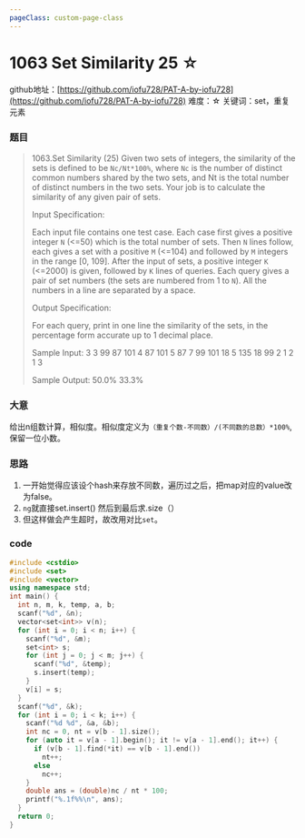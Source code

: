 ```yaml
---
pageClass: custom-page-class
---
```


# 1063 Set Similarity 25 ☆

github地址：[https://github.com/iofu728/PAT-A-by-iofu728](https://github.com/iofu728/PAT-A-by-iofu728)
难度：☆
关键词：set，重复元素
### 题目

> 1063.Set Similarity (25)
> Given two sets of integers, the similarity of the sets is defined to be `Nc/Nt*100%`, where `Nc` is the number of distinct common numbers shared by the two sets, and Nt is the total number of distinct numbers in the two sets. Your job is to calculate the similarity of any given pair of sets.
>
> Input Specification:
>
> Each input file contains one test case. Each case first gives a positive integer `N` (<=50) which is the total number of sets. Then `N` lines follow, each gives a set with a positive `M` (<=104) and followed by `M` integers in the range [0, 109]. After the input of sets, a positive integer `K` (<=2000) is given, followed by `K` lines of queries. Each query gives a pair of set numbers (the sets are numbered from 1 to `N`). All the numbers in a line are separated by a space.
>
> Output Specification:
>
> For each query, print in one line the similarity of the sets, in the percentage form accurate up to 1 decimal place.
>
> Sample Input:
> 3
> 3 99 87 101
> 4 87 101 5 87
> 7 99 101 18 5 135 18 99
> 2
> 1 2
> 1 3
>
> Sample Output:
> 50.0%
> 33.3%

### 大意
给出n组数计算，相似度。相似度定义为`（重复个数-不同数）/(不同数的总数）*100%`,保留一位小数。
### 思路
1. 一开始觉得应该设个hash来存放不同数，遍历过之后，把map对应的value改为false。
2. `ng`就直接set.insert() 然后到最后求.size（）
3. 但这样做会产生超时，故改用对比`set`。

### code
```cpp
#include <cstdio>
#include <set>
#include <vector>
using namespace std;
int main() {
  int n, m, k, temp, a, b;
  scanf("%d", &n);
  vector<set<int>> v(n);
  for (int i = 0; i < n; i++) {
    scanf("%d", &m);
    set<int> s;
    for (int j = 0; j < m; j++) {
      scanf("%d", &temp);
      s.insert(temp);
    }
    v[i] = s;
  }
  scanf("%d", &k);
  for (int i = 0; i < k; i++) {
    scanf("%d %d", &a, &b);
    int nc = 0, nt = v[b - 1].size();
    for (auto it = v[a - 1].begin(); it != v[a - 1].end(); it++) {
      if (v[b - 1].find(*it) == v[b - 1].end())
        nt++;
      else
        nc++;
    }
    double ans = (double)nc / nt * 100;
    printf("%.1f%%\n", ans);
  }
  return 0;
}

```
